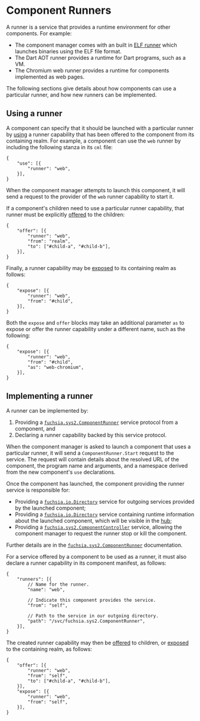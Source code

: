 # Component Runners

A runner is a service that provides a runtime environment for other components.
For example:

-   The component manager comes with an built in [ELF runner][elf-runner] which
    launches binaries using the ELF file format.
-   The Dart AOT runner provides a runtime for Dart programs, such as a VM.
-   The Chromium web runner provides a runtime for components implemented as web
    pages.

The following sections give details about how components can use a particular
runner, and how new runners can be implemented.

## Using a runner

A component can specify that it should be launched with a particular runner by
[using][use] a runner capability that has been offered to the component from its
containing realm. For example, a component can use the `web` runner by including
the following stanza in its `cml` file:

```
{
    "use": [{
        "runner": "web",
    }],
}
```

When the component manager attempts to launch this component, it will send a
request to the provider of the `web` runner capability to start it.

If a component's children need to use a particular runner capability, that
runner must be explicitly [offered][offer] to the children:

```
{
    "offer": [{
        "runner": "web",
        "from": "realm",
        "to": ["#child-a", "#child-b"],
    }],
}
```

Finally, a runner capability may be [exposed][expose] to its containing realm as
follows:

```
{
    "expose": [{
        "runner": "web",
        "from": "#child",
    }],
}
```

Both the `expose` and `offer` blocks may take an additional parameter `as` to
expose or offer the runner capability under a different name, such as the
following:

```
{
    "expose": [{
        "runner": "web",
        "from": "#child",
        "as": "web-chromium",
    }],
}
```

## Implementing a runner

A runner can be implemented by:

1.  Providing a [`fuchsia.sys2.ComponentRunner`][sdk-component-runner] service
    protocol from a component, and
2.  Declaring a runner capability backed by this service protocol.

When the component manager is asked to launch a component that uses a particular
runner, it will send a `ComponentRunner.Start` request to the service. The
request will contain details about the resolved URL of the component, the
program name and arguments, and a namespace derived from the new component's
`use` declarations.

Once the component has launched, the component providing the runner service is
responsible for:

-   Providing a [`fuchsia.io.Directory`][sdk-directory] service for outgoing
    services provided by the launched component;
-   Providing a [`fuchsia.io.Directory`][sdk-directory] service containing
    runtime information about the launched component, which will be visible in
    the [hub][hub];
-   Providing a [`fuchsia.sys2.ComponentController`][sdk-component-controller]
    service, allowing the component manager to request the runner stop or kill
    the component.

Further details are in the
[`fuchsia.sys2.ComponentRunner`][sdk-component-runner] documentation.

For a service offered by a component to be used as a runner, it must also
declare a runner capability in its component manifest, as follows:

```
{
    "runners": [{
        // Name for the runner.
        "name": "web",

        // Indicate this component provides the service.
        "from": "self",

        // Path to the service in our outgoing directory.
        "path": "/svc/fuchsia.sys2.ComponentRunner",
    }],
}
```

The created runner capability may then be [offered][offer] to children, or
[exposed][expose] to the containing realm, as follows:

```
{
    "offer": [{
        "runner": "web",
        "from": "self",
        "to": ["#child-a", "#child-b"],
    }],
    "expose": [{
        "runner": "web",
        "from": "self",
    }],
}
```

[elf-runner]: elf_runner.md
[expose]: component_manifests.md#expose
[hub]: hub.md
[offer]: component_manifests.md#offer
[sdk-component-controller]: /sdk/fidl/fuchsia.sys2/runtime/component_runner.fidl
[sdk-component-runner]: /sdk/fidl/fuchsia.sys2/runtime/component_runner.fidl
[sdk-directory]: /zircon/system/fidl/fuchsia-io/io.fidl
[use]: component_manifests.md#use
